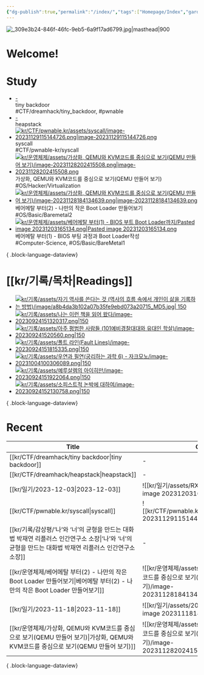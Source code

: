 ```yaml
---
{"dg-publish":true,"permalink":"/index/","tags":["Homepage/Index","gardenEntry","gardenEntry","gardenEntry","gardenEntry","gardenEntry"],"dgShowBacklinks":"false","dgShowLocalGraph":"false","dgShowFileTree":"false","dgShowToc":"false"}
---
```



![_309e3b24-846f-46fc-9eb5-6a9f17ad6799.jpg|masthead|900](/img/user/kr/data/img/%EB%B8%94%EB%A1%9C%EA%B7%B8%EC%9D%B4%EB%AF%B8%EC%A7%80/_309e3b24-846f-46fc-9eb5-6a9f17ad6799.jpg)
#  Welcome!

# Study
<div class="study-covers">

- [\-](</kr/CTF/dreamhack/tiny backdoor>)<div class=content-name>tiny backdoor</div><div class=content-tags>#CTF/dreamhack/tiny_backdoor, #pwnable</div>
- [\-](</kr/CTF/dreamhack/heapstack>)<div class=content-name>heapstack</div><div class=content-tags></div>
- [![kr/CTF/pwnable.kr/assets/syscall/image-20231129115144726.png|image-20231129115144726.png](/img/user/kr/CTF/pwnable.kr/assets/syscall/image-20231129115144726.png)](</kr/CTF/pwnable.kr/syscall>)<div class=content-name>syscall</div><div class=content-tags>#CTF/pwnable-kr/syscall</div>
- [![kr/운영체제/assets/가상화, QEMU와 KVM코드를 중심으로 보기(QEMU 만들어 보기)/image-20231128202415508.png|image-20231128202415508.png](/img/user/kr/%EC%9A%B4%EC%98%81%EC%B2%B4%EC%A0%9C/assets/%EA%B0%80%EC%83%81%ED%99%94,%20QEMU%EC%99%80%20KVM%EC%BD%94%EB%93%9C%EB%A5%BC%20%EC%A4%91%EC%8B%AC%EC%9C%BC%EB%A1%9C%20%EB%B3%B4%EA%B8%B0(QEMU%20%EB%A7%8C%EB%93%A4%EC%96%B4%20%EB%B3%B4%EA%B8%B0)/image-20231128202415508.png)](</kr/운영체제/가상화, QEMU와 KVM코드를 중심으로 보기(QEMU 만들어 보기)>)<div class=content-name>가상화, QEMU와 KVM코드를 중심으로 보기(QEMU 만들어 보기)</div><div class=content-tags>#OS/Hacker/Virtualization</div>
- [![kr/운영체제/assets/가상화, QEMU와 KVM코드를 중심으로 보기(QEMU 만들어 보기)/image-20231128184134639.png|image-20231128184134639.png](/img/user/kr/%EC%9A%B4%EC%98%81%EC%B2%B4%EC%A0%9C/assets/%EA%B0%80%EC%83%81%ED%99%94,%20QEMU%EC%99%80%20KVM%EC%BD%94%EB%93%9C%EB%A5%BC%20%EC%A4%91%EC%8B%AC%EC%9C%BC%EB%A1%9C%20%EB%B3%B4%EA%B8%B0(QEMU%20%EB%A7%8C%EB%93%A4%EC%96%B4%20%EB%B3%B4%EA%B8%B0)/image-20231128184134639.png)](</kr/운영체제/베어메탈 부터(2) - 나만의 작은 Boot Loader 만들어보기>)<div class=content-name>베어메탈 부터(2) - 나만의 작은 Boot Loader 만들어보기</div><div class=content-tags>#OS/Basic/Baremetal2</div>
- [![kr/운영체제/assets/베어메탈 부터(1) - BIOS 부트 Boot Loader까지/Pasted image 20231203165134.png|Pasted image 20231203165134.png](/img/user/kr/%EC%9A%B4%EC%98%81%EC%B2%B4%EC%A0%9C/assets/%EB%B2%A0%EC%96%B4%EB%A9%94%ED%83%88%20%EB%B6%80%ED%84%B0(1)%20-%20BIOS%20%EB%B6%80%ED%8A%B8%20Boot%20Loader%EA%B9%8C%EC%A7%80/Pasted%20image%2020231203165134.png)](</kr/운영체제/베어메탈 부터(1) - BIOS 부팅 과정과 Boot Loader작성>)<div class=content-name>베어메탈 부터(1) - BIOS 부팅 과정과 Boot Loader작성</div><div class=content-tags>#Computer-Science, #OS/Basic/BareMetal1</div>

{ .block-language-dataview}
</div>


# [[kr/기록/목차\|Readings]] 
<div class="book-covers">

- [![kr/기록/assets/자기 역사를 쓴다는 것 (역사의 흐름 속에서 개인이 삶을 기록하는 방법)/image/a8b4da3b102a07b35fe9ebd073a20715_MD5.jpg| 150](/img/user/kr/%EA%B8%B0%EB%A1%9D/assets/%EC%9E%90%EA%B8%B0%20%EC%97%AD%EC%82%AC%EB%A5%BC%20%EC%93%B4%EB%8B%A4%EB%8A%94%20%EA%B2%83%20(%EC%97%AD%EC%82%AC%EC%9D%98%20%ED%9D%90%EB%A6%84%20%EC%86%8D%EC%97%90%EC%84%9C%20%EA%B0%9C%EC%9D%B8%EC%9D%B4%20%EC%82%B6%EC%9D%84%20%EA%B8%B0%EB%A1%9D%ED%95%98%EB%8A%94%20%EB%B0%A9%EB%B2%95)/image/a8b4da3b102a07b35fe9ebd073a20715_MD5.jpg)](<kr/기록/타치바나 다카시(立花隆)/자기 역사를 쓴다는 것 (역사의 흐름 속에서 개인이 삶을 기록하는 방법)>)
- [![kr/기록/assets/나는 이런 책을 읽어 왔다/image-20230924151320317.png|150](/img/user/kr/%EA%B8%B0%EB%A1%9D/assets/%EB%82%98%EB%8A%94%20%EC%9D%B4%EB%9F%B0%20%EC%B1%85%EC%9D%84%20%EC%9D%BD%EC%96%B4%20%EC%99%94%EB%8B%A4/image-20230924151320317.png)](<kr/기록/타치바나 다카시(立花隆)/나는 이런 책을 읽어 왔다 (다치바나 식 독서론, 독서술, 서재론)>)
- [![kr/기록/assets/아주 평범한 사람들 (101예비경찰대대와 유대인 학살)/image-202309241520560.png|150](/img/user/kr/%EA%B8%B0%EB%A1%9D/assets/%EC%95%84%EC%A3%BC%20%ED%8F%89%EB%B2%94%ED%95%9C%20%EC%82%AC%EB%9E%8C%EB%93%A4%20(101%EC%98%88%EB%B9%84%EA%B2%BD%EC%B0%B0%EB%8C%80%EB%8C%80%EC%99%80%20%EC%9C%A0%EB%8C%80%EC%9D%B8%20%ED%95%99%EC%82%B4)/image-202309241520560.png)](<kr/기록/독후감/아주 평범한 사람들 (101예비경찰대대와 유대인 학살)>)
- [![kr/기록/assets/폴트 라인(Fault Lines)/image-20230924151815335.png|150](/img/user/kr/%EA%B8%B0%EB%A1%9D/assets/%ED%8F%B4%ED%8A%B8%20%EB%9D%BC%EC%9D%B8(Fault%20Lines)/image-20230924151815335.png)](<kr/기록/독후감/폴트 라인(Fault Lines)>)
- [![kr/기록/assets/우연과 필연(궁리하는 과학 6) - 자크모노/image-20231004100306089.png|150](/img/user/kr/%EA%B8%B0%EB%A1%9D/assets/%EC%9A%B0%EC%97%B0%EA%B3%BC%20%ED%95%84%EC%97%B0(%EA%B6%81%EB%A6%AC%ED%95%98%EB%8A%94%20%EA%B3%BC%ED%95%99%206)%20-%20%EC%9E%90%ED%81%AC%EB%AA%A8%EB%85%B8/image-20231004100306089.png)](<kr/기록/독후감/우연과 필연(궁리하는 과학 6) - 자크모노>)
- [![kr/기록/assets/예루살렘의 아이히만/image-20230924151922064.png|150](/img/user/kr/%EA%B8%B0%EB%A1%9D/assets/%EC%98%88%EB%A3%A8%EC%82%B4%EB%A0%98%EC%9D%98%20%EC%95%84%EC%9D%B4%ED%9E%88%EB%A7%8C/image-20230924151922064.png)](<kr/기록/독후감/예루살렘의 아이히만>)
- [![kr/기록/assets/소피스트적 논박에 대하여/image-20230924152130758.png|150](/img/user/kr/%EA%B8%B0%EB%A1%9D/assets/%EC%86%8C%ED%94%BC%EC%8A%A4%ED%8A%B8%EC%A0%81%20%EB%85%BC%EB%B0%95%EC%97%90%20%EB%8C%80%ED%95%98%EC%97%AC/image-20230924152130758.png)](<kr/기록/독후감/소피스트적 논박에 대하여>)

{ .block-language-dataview}
</div>


# Recent
| Title                                                                                             | Cover                                                                                      |
| ------------------------------------------------------------------------------------------------- | ------------------------------------------------------------------------------------------ |
| [[kr/CTF/dreamhack/tiny backdoor\|tiny backdoor]]                                              | \-                                                                                         |
| [[kr/CTF/dreamhack/heapstack\|heapstack]]                                                      | \-                                                                                         |
| [[kr/일기/2023-12-03\|2023-12-03]]                                                               | ![[kr/일기/assets/RX630 명령어 참고/Pasted image 20231203162748.png\|60]]                         |
| [[kr/CTF/pwnable.kr/syscall\|syscall]]                                                         | ![[kr/CTF/pwnable.kr/assets/syscall/image-20231129115144726.png\|60]]                      |
| [[kr/기록/감상평/‘나’와 ‘너’의 균형을 만드는 대화법 박재연 리플러스 인간연구소 소장\|‘나’와 ‘너’의 균형을 만드는 대화법 박재연 리플러스 인간연구소 소장]] | \-                                                                                         |
| [[kr/운영체제/베어메탈 부터(2) - 나만의 작은 Boot Loader 만들어보기\|베어메탈 부터(2) - 나만의 작은 Boot Loader 만들어보기]]       | ![[kr/운영체제/assets/가상화, QEMU와 KVM코드를 중심으로 보기(QEMU 만들어 보기)/image-20231128184134639.png\|60]] |
| [[kr/일기/2023-11-18\|2023-11-18]]                                                               | ![[kr/일기/assets/2023-11-18/Pasted image 20231118180259.png\|60]]                           |
| [[kr/운영체제/가상화, QEMU와 KVM코드를 중심으로 보기(QEMU 만들어 보기)\|가상화, QEMU와 KVM코드를 중심으로 보기(QEMU 만들어 보기)]]     | ![[kr/운영체제/assets/가상화, QEMU와 KVM코드를 중심으로 보기(QEMU 만들어 보기)/image-20231128202415508.png\|60]] |

{ .block-language-dataview}




